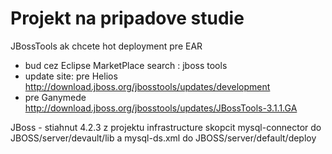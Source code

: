 # Projekt na pripadove studie #

JBossTools
ak chcete hot deployment pre EAR
  * bud cez Eclipse MarketPlace search : jboss tools
  * update site:   pre Helios   http://download.jboss.org/jbosstools/updates/development
  * pre Ganymede http://download.jboss.org/jbosstools/updates/JBossTools-3.1.1.GA


JBoss - stiahnut 4.2.3
z projektu infrastructure skopcit mysql-connector do JBOSS/server/devault/lib
a mysql-ds.xml do JBOSS/server/default/deploy
